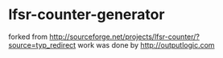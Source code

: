 # lfsr-counter-generator
forked from http://sourceforge.net/projects/lfsr-counter/?source=typ_redirect
work was done by http://outputlogic.com

